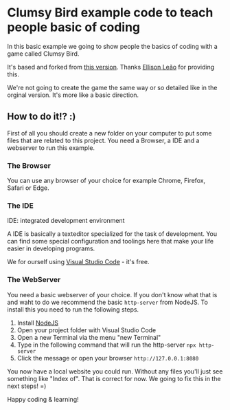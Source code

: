 # Clumsy Bird example code to teach people basic of coding

In this basic example we going to show people the basics of coding with a game called Clumsy Bird.

It's based and forked from [this version](http://ellisonleao.github.io/clumsy-bird/). Thanks [Ellison Leão](https://github.com/ellisonleao) for providing this.

We're not going to create the game the same way or so detailed like in the orginal version. It's more like a basic direction.

## How to do it!? :) 

First of all you should create a new folder on your computer to put some files that are related to this project.
You need a Browser, a IDE and a webserver to run this example.

### The Browser
You can use any browser of your choice for example Chrome, Firefox, Safari or Edge.

### The IDE
IDE: integrated development environment

A IDE is basically a texteditor specialized for the task of development.
You can find some special configuration and toolings here that make your life easier in developing programs.

We for ourself using [Visual Studio Code](https://code.visualstudio.com/) - it's free.

### The WebServer

You need a basic webserver of your choice. 
If you don't know what that is and waht to do we recommend the basic `http-server` from NodeJS.
To install this you need to run the following steps.

1) Install [NodeJS](https://nodejs.org)
2) Open your project folder with Visual Studio Code
3) Open a new Terminal via the menu "new Terminal"
4) Type in the following command that will run the http-server `npx http-server`
5) Click the message or open your browser `http://127.0.0.1:8080`

You now have a local website you could run.
Without any files you'll just see something like "Index of". That is correct for now. We going to fix this in the next steps! =)


Happy coding & learning!